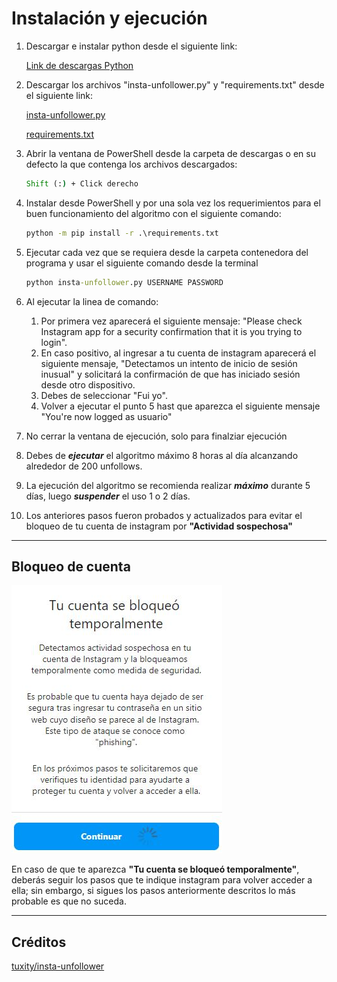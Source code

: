 # Instalación y ejecución

1. Descargar e instalar python desde el siguiente link:

    [Link de descargas Python](https://www.python.org/downloads/)

2. Descargar los archivos "insta-unfollower.py" y "requirements.txt" desde el siguiente link:

    [insta-unfollower.py](https://drive.google.com/open?id=1JIMLpJ6ADX5VHkttwMCX5zmODvCPAYXy&authuser=daniel.arbelaez.alvarez%40gmail.com&usp=drive_fs)

    [requirements.txt](https://drive.google.com/open?id=1JDJGuwu5YKxK81dTavIZFb6rhS9J9yhy&authuser=daniel.arbelaez.alvarez%40gmail.com&usp=drive_fs)

3. Abrir la ventana de PowerShell desde la carpeta de descargas o en su defecto la que contenga los archivos descargados:

   ~~~~cmd
   Shift (:) + Click derecho
   ~~~~

4. Instalar desde PowerShell y por una sola vez los requerimientos para el buen funcionamiento del algoritmo con el siguiente comando:

    ~~~~cmd
    python -m pip install -r .\requirements.txt
    ~~~~

5. Ejecutar cada vez que se requiera desde la carpeta contenedora del programa y usar el siguiente comando desde la terminal

    ~~~~cmd
    python insta-unfollower.py USERNAME PASSWORD
    ~~~~

6. Al ejecutar la linea de comando:
   1. Por primera vez aparecerá el siguiente mensaje: "Please check Instagram app for a security confirmation that it is you trying to login".
   2. En caso positivo, al ingresar a tu cuenta de instagram aparecerá el siguiente mensaje, "Detectamos un intento de inicio de sesión inusual" y solicitará la confirmación de que has iniciado sesión desde otro dispositivo.
   3. Debes de seleccionar "Fui yo".
   4. Volver a ejecutar el punto 5 hast que aparezca el siguiente mensaje "You're now logged as usuario"
7. No cerrar la ventana de ejecución, solo para finalziar ejecución
8. Debes de ***ejecutar*** el algoritmo máximo 8 horas al día alcanzando alrededor de 200 unfollows.
9. La ejecución del algoritmo se recomienda realizar ***máximo*** durante 5 días, luego ***suspender*** el uso 1 o 2 días.
10. Los anteriores pasos fueron probados y actualizados para evitar el bloqueo de tu cuenta de instagram por **"Actividad sospechosa"**

---

## Bloqueo de cuenta

![alt](assets/BloqueoTemporal.JPG)

En caso de que te aparezca **"Tu cuenta se bloqueó temporalmente"**, deberás seguir los pasos que te indique instagram para volver acceder a ella; sin embargo, si sigues los pasos anteriormente descritos lo más probable es que no suceda.

---

## Créditos

[tuxity/insta-unfollower](https://github.com/tuxity/insta-unfollower)

